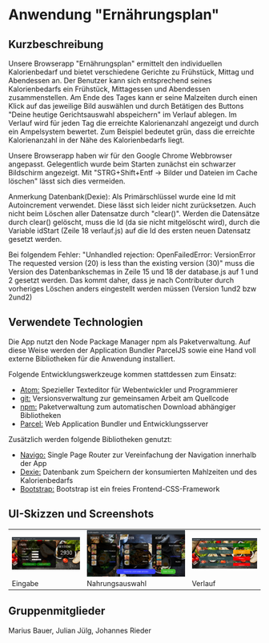 Anwendung "Ernährungsplan"
===============================

Kurzbeschreibung
----------------
Unsere Browserapp "Ernährungsplan" ermittelt den individuellen Kalorienbedarf und bietet verschiedene Gerichte zu Frühstück, Mittag und Abendessen an. Der Benutzer kann sich  entsprechend seines Kalorienbedarfs ein Frühstück, Mittagessen und Abendessen zusammenstellen. Am Ende des Tages kann er seine Malzeiten durch einen Klick auf das jeweilige Bild auswählen und durch Betätigen des Buttons "Deine heutige Gerichtsauswahl abspeichern" im Verlauf ablegen.
Im Verlauf wird für jeden Tag die erreichte Kalorienanzahl angezeigt und durch ein Ampelsystem bewertet. Zum Beispiel bedeutet grün, dass die erreichte Kalorienanzahl in der Nähe des Kalorienbedarfs liegt.

Unsere Browserapp haben wir für den Google Chrome Webbrowser angepasst. Gelegentlich wurde beim Starten zunächst ein schwarzer Bildschirm angezeigt. Mit "STRG+Shift+Entf -> Bilder und Dateien im Cache löschen" lässt sich dies vermeiden.

Anmerkung Datenbank(Dexie):
Als Primärschlüssel wurde eine Id mit Autoincrement verwendet. Diese lässt sich leider nicht zurücksetzen. Auch nicht beim Löschen aller Datensatze durch "clear()". Werden die Datensätze durch clear() gelöscht, muss die Id (da sie nicht mitgelöscht wird), durch die Variable idStart (Zeile 18 verlauf.js) auf die Id des ersten neuen Datensatz gesetzt werden.

Bei folgendem Fehler: "Unhandled rejection: OpenFailedError: VersionError The requested version (20) is less than the existing version (30)" muss die Version des Datenbankschemas in Zeile 15 und 18 der database.js auf 1 und 2 gesetzt werden. Das kommt daher, dass je nach Contributer durch vorheriges Löschen anders eingestellt werden müssen (Version 1und2 bzw 2und2)




Verwendete Technologien
-----------------------

Die App nutzt den Node Package Manager npm als Paketverwaltung. Auf diese
Weise werden der Application Bundler ParcelJS sowie eine Hand voll externe
Bibliotheken für die Anwendung installiert.

Folgende Entwicklungswerkzeuge kommen stattdessen zum Einsatz:

 * [Atom:](https://atom.io/) Spezieller Texteditor für Webentwickler und Programmierer
 * [git:](https://git-scm.com/") Versionsverwaltung zur gemeinsamen Arbeit am Quellcode
 * [npm:](https://nodejs.org/") Paketverwaltung zum automatischen Download abhängiger Bibliotheken
 * [Parcel:](https://parceljs.org/") Web Application Bundler und Entwicklungsserver

Zusätzlich werden folgende Bibliotheken genutzt:

 * [Navigo:](https://github.com/krasimir/navigo) Single Page Router zur Vereinfachung der Navigation innerhalb der App
 * [Dexie:](https://dexie.org) Datenbank zum Speichern der konsumierten Mahlzeiten und des Kalorienbedarfs
 * [Bootstrap:](https://getbootstrap.com/) Bootstrap ist ein freies Frontend-CSS-Framework

UI-Skizzen und Screenshots
--------------------------

<table style="max-width: 100%;">
    <tr>
        <td>
            <img src="Eingabe.png" style="display: block; width: 100%;" />
        </td>
        <td>
            <img src="Nahrungsauswahl.png" style="display: block; width: 100%;" />
        </td>
        <td>
            <img src="Verlauf.png" style="display: block; width: 100%;" />
        </td>
    </tr>
    <tr>
        <td>
            Eingabe
        </td>
        <td>
            Nahrungsauswahl
        </td>
        <td>
            Verlauf
        </td>
    </tr>
</table>

Gruppenmitglieder
-----------------
Marius Bauer, Julian Jülg, Johannes Rieder
